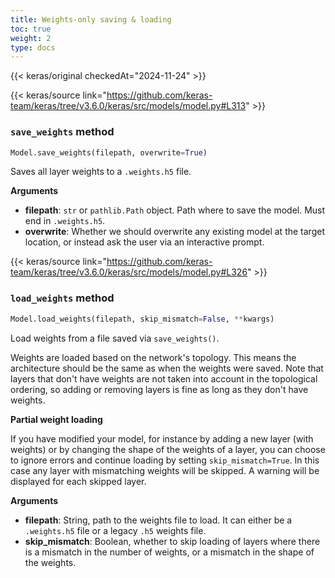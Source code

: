 ```yaml
---
title: Weights-only saving & loading
toc: true
weight: 2
type: docs
---
```


{{< keras/original checkedAt="2024-11-24" >}}

{{< keras/source link="https://github.com/keras-team/keras/tree/v3.6.0/keras/src/models/model.py#L313" >}}

### `save_weights` method

```python
Model.save_weights(filepath, overwrite=True)
```

Saves all layer weights to a `.weights.h5` file.

**Arguments**

- **filepath**: `str` or `pathlib.Path` object. Path where to save the model. Must end in `.weights.h5`.
- **overwrite**: Whether we should overwrite any existing model at the target location, or instead ask the user via an interactive prompt.

{{< keras/source link="https://github.com/keras-team/keras/tree/v3.6.0/keras/src/models/model.py#L326" >}}

### `load_weights` method

```python
Model.load_weights(filepath, skip_mismatch=False, **kwargs)
```

Load weights from a file saved via `save_weights()`.

Weights are loaded based on the network's topology. This means the architecture should be the same as when the weights were saved. Note that layers that don't have weights are not taken into account in the topological ordering, so adding or removing layers is fine as long as they don't have weights.

**Partial weight loading**

If you have modified your model, for instance by adding a new layer (with weights) or by changing the shape of the weights of a layer, you can choose to ignore errors and continue loading by setting `skip_mismatch=True`. In this case any layer with mismatching weights will be skipped. A warning will be displayed for each skipped layer.

**Arguments**

- **filepath**: String, path to the weights file to load. It can either be a `.weights.h5` file or a legacy `.h5` weights file.
- **skip_mismatch**: Boolean, whether to skip loading of layers where there is a mismatch in the number of weights, or a mismatch in the shape of the weights.
